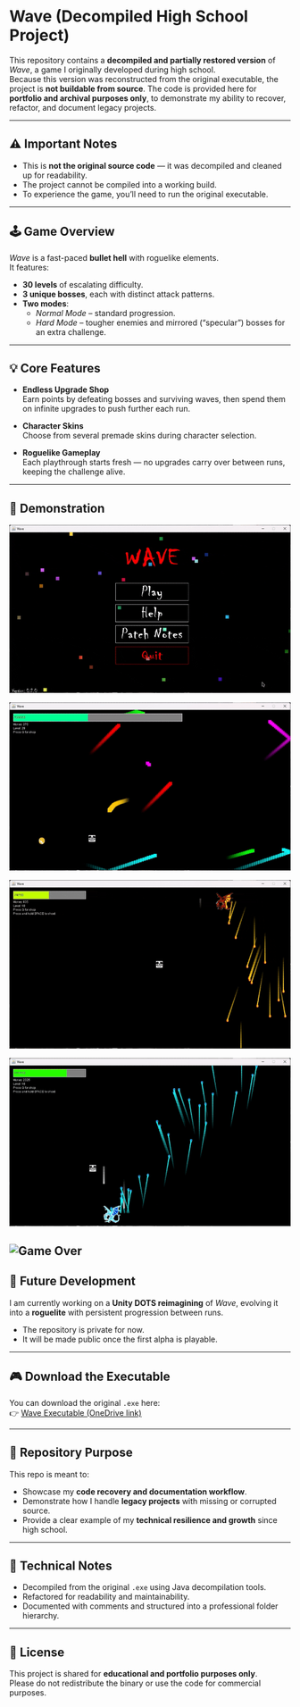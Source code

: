 # Wave (Decompiled High School Project)

This repository contains a **decompiled and partially restored version** of *Wave*, a game I originally developed during high school.  
Because this version was reconstructed from the original executable, the project is **not buildable from source**. The code is provided here for **portfolio and archival purposes only**, to demonstrate my ability to recover, refactor, and document legacy projects.

---

## ⚠️ Important Notes
- This is **not the original source code** — it was decompiled and cleaned up for readability.  
- The project cannot be compiled into a working build.  
- To experience the game, you’ll need to run the original executable.

---

## 🕹️ Game Overview
*Wave* is a fast-paced **bullet hell** with roguelike elements.  
It features:
- **30 levels** of escalating difficulty.  
- **3 unique bosses**, each with distinct attack patterns.  
- **Two modes**:  
  - *Normal Mode* – standard progression.  
  - *Hard Mode* – tougher enemies and mirrored (“specular”) bosses for an extra challenge.  

---

## 💡 Core Features
- **Endless Upgrade Shop**  
  Earn points by defeating bosses and surviving waves, then spend them on infinite upgrades to push further each run.  

- **Character Skins**  
  Choose from several premade skins during character selection.  

- **Roguelike Gameplay**  
  Each playthrough starts fresh — no upgrades carry over between runs, keeping the challenge alive.  

---

## 🎥 Demonstration
![Character Selection](media/Wave-Character_selection.gif)

![Intermission](media/Wave-gameplay_intermission.gif)

![First Bossfight](media/Wave-Gameplay_bossfight.gif)

![First Specular Bossfight](media/Wave-Gameplay_bossfight-specular.gif)

![Game Over](media/Wave-Game-over.gif)
---

## 🚧 Future Development
I am currently working on a **Unity DOTS reimagining** of *Wave*, evolving it into a **roguelite** with persistent progression between runs.  
- The repository is private for now.  
- It will be made public once the first alpha is playable.  
---

## 🎮 Download the Executable
You can download the original `.exe` here:  
👉 [Wave Executable (OneDrive link)](https://1drv.ms/u/c/8faeeef443a62027/EScgpkP07q4ggI9JMAAAAAABFAWXpx1XOq97Exvb6OI6BQ?e=6jNxmX)

---

## 📂 Repository Purpose
This repo is meant to:
- Showcase my **code recovery and documentation workflow**.  
- Demonstrate how I handle **legacy projects** with missing or corrupted source.  
- Provide a clear example of my **technical resilience and growth** since high school.

---

## 🔧 Technical Notes
- Decompiled from the original `.exe` using Java decompilation tools.  
- Refactored for readability and maintainability.  
- Documented with comments and structured into a professional folder hierarchy.  

---

## 📜 License
This project is shared for **educational and portfolio purposes only**.  
Please do not redistribute the binary or use the code for commercial purposes.
